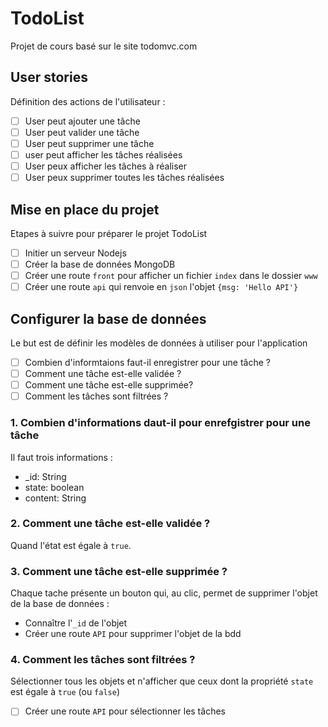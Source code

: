 # TodoList
Projet de cours basé sur le site todomvc.com

## User stories
Définition des actions de l'utilisateur :
- [ ] User peut ajouter une tâche
- [ ] User peut valider une tâche
- [ ] User peut supprimer une tâche
- [ ] user peut afficher les tâches réalisées
- [ ] User peux afficher les tâches à réaliser
- [ ] User peux supprimer toutes les tâches réalisées

## Mise en place du projet
Etapes à suivre pour préparer le projet TodoList
- [ ] Initier un serveur Nodejs
- [ ] Créer la base de données MongoDB
- [ ] Créer une route `front` pour afficher un fichier `index` dans le dossier `www`
- [ ] Créer une route `api` qui renvoie en `json` l'objet `{msg: 'Hello API'}`

## Configurer la base de données
Le but est de définir les modèles de données à utiliser pour l'application
- [ ] Combien d'informtaions faut-il enregistrer pour une tâche ?
- [ ] Comment une tâche est-elle validée ?
- [ ] Comment une tâche est-elle supprimée?
- [ ] Comment les tâches sont filtrées ?

### 1. Combien d'informations daut-il pour enrefgistrer pour une tâche
Il faut trois informations :
- _id: String
- state: boolean
- content: String

### 2. Comment une tâche est-elle validée ?
Quand l'état est égale à `true`.

### 3. Comment une tâche est-elle supprimée ?
Chaque tache présente un bouton qui, au clic, permet de supprimer l'objet de la base de données :
- Connaître l'`_id` de l'objet
- Créer une route `API` pour supprimer l'objet de la bdd

### 4. Comment les tâches sont filtrées ?
Sélectionner tous les objets et n'afficher que ceux dont la propriété `state` est égale à `true` (ou `false`)
- [ ] Créer une route `API` pour sélectionner les tâches